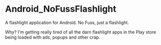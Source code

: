 # Android_NoFussFlashlight
A flashlight application for Android. No Fuss, just a flashlight.

Why? I'm getting really tired of all the darn flashlight apps in the Play store being loaded with ads, popups and other crap.


